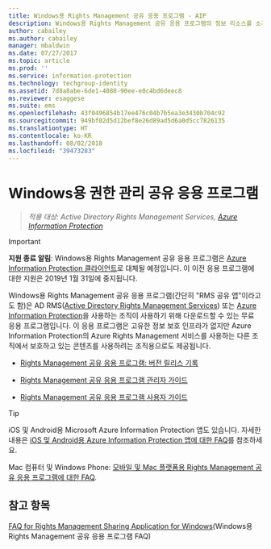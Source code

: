 ```yaml
---
title: Windows용 Rights Management 공유 응용 프로그램 - AIP
description: Windows용 Rights Management 공유 응용 프로그램의 정보 리소스를 소개합니다. 이 응용 프로그램은 AD RMS(Active Directory Rights Management Services) 또는 Azure Information Protection을 사용하는 조직과 자체 정보 보호 인프라가 없지만, Azure Information Protection을 사용하는 다른 조직에서 보호한 콘텐츠를 사용하려는 조직에서 무료로 다운로드할 수 있습니다.
author: cabailey
ms.author: cabailey
manager: mbaldwin
ms.date: 07/27/2017
ms.topic: article
ms.prod: ''
ms.service: information-protection
ms.technology: techgroup-identity
ms.assetid: 7d8a8abe-6de1-4088-90ee-e0c4bd6deec8
ms.reviewer: esaggese
ms.suite: ems
ms.openlocfilehash: 43f0496854b17ee476c04b7b5ea3e3430b704c92
ms.sourcegitcommit: 949bf02d5d12bef8e26d89ad5d6a0d5cc7826135
ms.translationtype: HT
ms.contentlocale: ko-KR
ms.lasthandoff: 08/02/2018
ms.locfileid: "39473283"
---
```

# <a name="rights-management-sharing-application-for-windows"></a>Windows용 권한 관리 공유 응용 프로그램

>*적용 대상: Active Directory Rights Management Services, [Azure Information Protection](https://azure.microsoft.com/pricing/details/information-protection)*

> [!IMPORTANT]
> **지원 종료 알림**: Windows용 Rights Management 공유 응용 프로그램은 [Azure Information Protection 클라이언트](aip-client.md)로 대체될 예정입니다. 이 이전 응용 프로그램에 대한 지원은 2019년 1월 31일에 중지됩니다. 


Windows용 Rights Management 공유 응용 프로그램(간단히 "RMS 공유 앱"이라고도 함)은 AD RMS([Active Directory Rights Management Services](https://technet.microsoft.com/library/cc772403.aspx)) 또는 [Azure Information Protection](../what-is-information-protection.md)을 사용하는 조직이 사용하기 위해 다운로드할 수 있는 무료 응용 프로그램입니다. 이 응용 프로그램은 고유한 정보 보호 인프라가 없지만 Azure Information Protection의 Azure Rights Management 서비스를 사용하는 다른 조직에서 보호하고 있는 콘텐츠를 사용하려는 조직용으로도 제공됩니다.

-   [Rights Management 공유 응용 프로그램: 버전 릴리스 기록](sharing-app-version-release-history.md)

-   [Rights Management 공유 응용 프로그램 관리자 가이드](sharing-app-admin-guide.md)

-   [Rights Management 공유 응용 프로그램 사용자 가이드](sharing-app-user-guide.md)

> [!TIP]
> iOS 및 Android용 Microsoft Azure Information Protection 앱도 있습니다. 자세한 내용은 [iOS 및 Android용 Azure Information Protection 앱에 대한 FAQ](mobile-app-faq.md )를 참조하세요.
> 
> Mac 컴퓨터 및 Windows Phone: [모바일 및 Mac 플랫폼용 Rights Management 공유 응용 프로그램에 대한 FAQ](http://technet.microsoft.com/dn451248).

## <a name="see-also"></a>참고 항목
[FAQ for Rights Management Sharing Application for Windows](http://technet.microsoft.com/dn467883)(Windows용 Rights Management 공유 응용 프로그램 FAQ)

